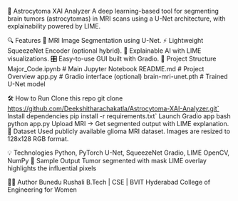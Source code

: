 🧠 Astrocytoma XAI Analyzer
A deep learning-based tool for segmenting brain tumors (astrocytomas) in MRI scans using a U-Net architecture, with explainability powered by LIME.

🔍 Features
🧬 MRI Image Segmentation using U-Net.
⚡ Lightweight SqueezeNet Encoder (optional hybrid).
🧠 Explainable AI with LIME visualizations.
🎛️ Easy-to-use GUI built with Gradio.
📁 Project Structure
Major_Code.ipynb # Main Jupyter Notebook README.md # Project Overview app.py # Gradio interface (optional) brain-mri-unet.pth # Trained U-Net model

🛠️ How to Run
Clone this repo
git clone https://github.com/Deekshitharachakatla/Astrocytoma-XAI-Analyzer.git`
Install dependencies
pip install -r requirements.txt`
Launch Gradio app
bash python app.py
Upload MRI → Get segmented output with LIME explanation.
🧪 Dataset
Used publicly available glioma MRI dataset. Images are resized to 128x128 RGB format.

💡 Technologies
Python, PyTorch
U-Net, SqueezeNet
Gradio, LIME
OpenCV, NumPy
📸 Sample Output
Tumor segmented with mask LIME overlay highlights the influential pixels

🙋‍♀️ Author
Bunedu Rushali B.Tech | CSE | BVIT Hyderabad College of Engineering for Women
